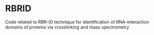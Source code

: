 # RBRID
Code related to RBR-ID technique for identification of RNA-interaction domains of proteins via crosslinking and mass spectrometry
